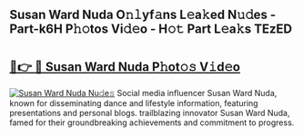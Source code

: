 ## Susan Ward Nuda O𝚗𝚕yf𝚊ns L𝚎a𝚔ed N𝚞𝚍es - Part-k6H P𝚑𝚘tos Vi𝚍𝚎o - H𝚘𝚝 Part L𝚎a𝚔s TEzED

# <h2><a href="http://kfap5b.oniu.top/?m=Susan+Ward+Nuda">🔗👉 🔴 Susan Ward Nuda P𝚑ot𝚘𝚜 V𝚒d𝚎o</a></h2>

[![Susan Ward Nuda Nu𝚍e𝚜](https://i.imgur.com/0qMVB7G.gif)](http://kfap5b.oniu.top/?m=Susan+Ward+Nuda)
Social media influencer Susan Ward Nuda, known for disseminating dance and lifestyle information, featuring presentations and personal blogs. trailblazing innovator Susan Ward Nuda, famed for their groundbreaking achievements and commitment to progress.  
